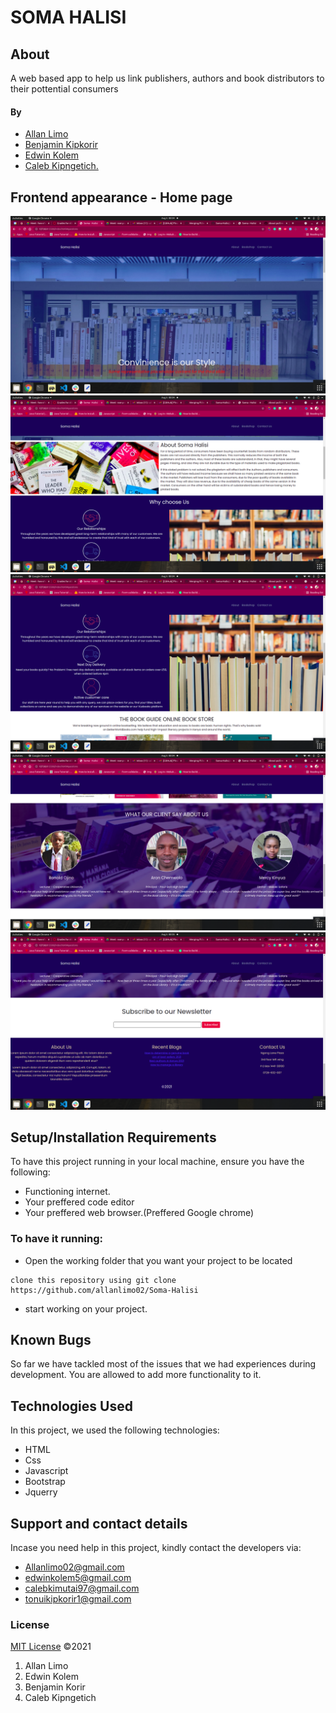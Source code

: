 # SOMA HALISI
## About
 A web based app to help us link publishers, authors and book distributors to their pottential consumers
#### By 
 * <a href="https://github.com/allanlimo02" target="_blank">Allan Limo  </a>
  * <a href="https://github.com/Kipkorir2017" target="_blank">Benjamin Kipkorir </a>
  * <a href="https://github.com/edwinkipchumba" target="_blank">Edwin Kolem </a>
  * <a href="https://github.com/Calebu6214" target="_blank">Caleb Kipngetich. </a>

  ## Frontend appearance -  Home page
  ![](./assets/screenshot1.png)
  ![](./assets/screenshot2.png)
  ![](./assets/screenshot3.png)
  ![](./assets/screenshot4.png)
  ![](./assets/screenshot5.png)

## Setup/Installation Requirements
To have this project running in your local machine, ensure you have the following:
* Functioning internet.
* Your preffered code editor
* Your preffered web browser.(Preffered Google chrome)
### To have it running:
* Open the working folder that you want your project to be located
```
clone this repository using git clone https://github.com/allanlimo02/Soma-Halisi 
 ```
* start working on your project.
## Known Bugs
So far we have tackled most of the issues that we had experiences during development. You are allowed to add more functionality to it.
## Technologies Used
In this project, we used the following technologies:
* HTML
* Css
* Javascript
* Bootstrap
* Jquerry
## Support and contact details
Incase you need help in this project, kindly contact the developers via:
* Allanlimo02@gmail.com
* edwinkolem5@gmail.com
* calebkimutai97@gmail.com 
* tonuikipkorir1@gmail.com

### License
[MIT License](https://choosealicense.com/licenses/mit/) ©2021

1. Allan Limo
2. Edwin Kolem
3. Benjamin Korir
4. Caleb Kipngetich

